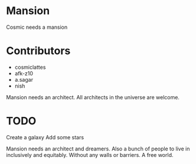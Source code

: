 # Mansion

Cosmic needs a mansion

# Contributors
- cosmiclattes
- afk-z10
- a.sagar
- nish

Mansion needs an architect. All architects in the universe are welcome.

# TODO
Create a galaxy
Add some stars

Mansion needs an architect and dreamers. Also a bunch of people to live in inclusively and equitably. Without any walls or barriers. A free world.

